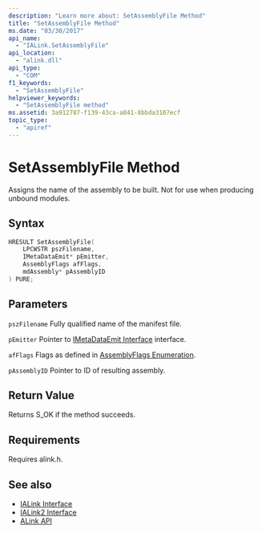 ```yaml
---
description: "Learn more about: SetAssemblyFile Method"
title: "SetAssemblyFile Method"
ms.date: "03/30/2017"
api_name:
  - "IALink.SetAssemblyFile"
api_location:
  - "alink.dll"
api_type:
  - "COM"
f1_keywords:
  - "SetAssemblyFile"
helpviewer_keywords:
  - "SetAssemblyFile method"
ms.assetid: 3a912787-f139-43ca-a841-8bbda3107ecf
topic_type:
  - "apiref"
---
```

# SetAssemblyFile Method

Assigns the name of the assembly to be built. Not for use when producing unbound modules.

## Syntax

```cpp
HRESULT SetAssemblyFile(
    LPCWSTR pszFilename,
    IMetaDataEmit* pEmitter,
    AssemblyFlags afFlags,
    mdAssembly* pAssemblyID
) PURE;
```

## Parameters

 `pszFilename`
 Fully qualified name of the manifest file.

 `pEmitter`
 Pointer to [IMetaDataEmit Interface](../../../core/unmanaged-api/metadata/interfaces/imetadataemit-interface.md) interface.

 `afFlags`
 Flags as defined in [AssemblyFlags Enumeration](../metadata/assemblyflags-enumeration.md).

 `pAssemblyID`
 Pointer to ID of resulting assembly.

## Return Value

 Returns S_OK if the method succeeds.

## Requirements

 Requires alink.h.

## See also

- [IALink Interface](ialink-interface.md)
- [IALink2 Interface](ialink2-interface.md)
- [ALink API](index.md)
